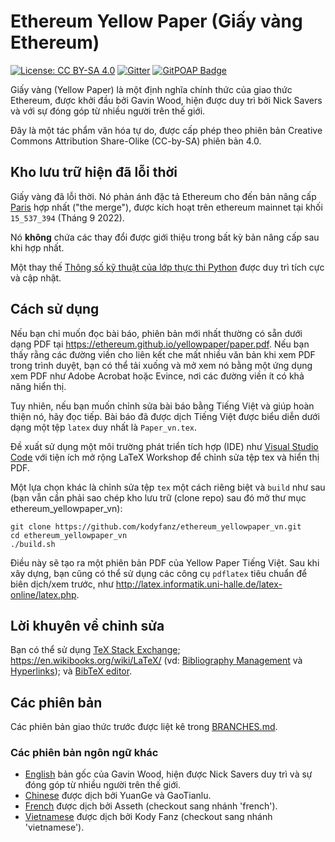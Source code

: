 # Ethereum Yellow Paper (Giấy vàng Ethereum)

[![License: CC BY-SA 4.0](https://img.shields.io/badge/License-CC%20BY--SA%204.0-lightgrey.svg)](https://creativecommons.org/licenses/by-sa/4.0/)
[![Gitter](https://badges.gitter.im/ethereum/yellowpaper.svg)](https://gitter.im/ethereum/yellowpaper?utm_source=badge&utm_medium=badge&utm_campaign=pr-badge&utm_content=badge)
[![GitPOAP Badge](https://public-api.gitpoap.io/v1/repo/ethereum/yellowpaper/badge)](https://www.gitpoap.io/gh/ethereum/yellowpaper)

Giấy vàng (Yellow Paper) là một định nghĩa chính thức của giao thức Ethereum, được khởi đầu bởi Gavin Wood, hiện được duy trì bởi Nick Savers và với sự đóng góp từ nhiều người trên thế giới.

Đây là một tác phẩm văn hóa tự do, được cấp phép theo phiên bản Creative Commons Attribution Share-Olike (CC-by-SA) phiên bản 4.0.

## Kho lưu trữ hiện đã lỗi thời

Giấy vàng đã lỗi thời. Nó phản ánh đặc tả Ethereum cho đến bản nâng cấp [Paris](https://github.com/ethereum/execution-specs/blob/master/network-upgrades/mainnet-upgrades/paris.md) hợp nhất ("the merge"), được kích hoạt trên ethereum mainnet tại khối `15_537_394` (Tháng 9 2022). 

Nó **không** chứa các thay đổi được giới thiệu trong bất kỳ bản nâng cấp sau khi hợp nhất. 

Một thay thế [Thông số kỹ thuật của lớp thực thi Python](https://ethereum.github.io/execution-specs/) được duy trì tích cực và cập nhật. 

## Cách sử dụng

Nếu bạn chỉ muốn đọc bài báo, phiên bản mới nhất thường có sẵn dưới dạng PDF tại https://ethereum.github.io/yellowpaper/paper.pdf. Nếu bạn thấy rằng các đường viền cho liên kết che mất nhiều văn bản khi xem PDF trong trình duyệt, bạn có thể tải xuống và mở xem nó bằng một ứng dụng xem PDF như Adobe Acrobat hoặc Evince, nơi các đường viền ít có khả năng hiển thị.

Tuy nhiên, nếu bạn muốn chỉnh sửa bài báo bằng Tiếng Việt và giúp hoàn thiện nó, hãy đọc tiếp. Bài báo đã được dịch Tiếng Việt được biểu diễn dưới dạng một tệp ``latex`` duy nhất là ``Paper_vn.tex``.  

Đề xuất sử dụng một môi trường phát triển tích hợp (IDE) như [Visual Studio Code](https://code.visualstudio.com/) với tiện ích mở rộng LaTeX Workshop để chỉnh sửa tệp tex và hiển thị PDF.

Một lựa chọn khác là chỉnh sửa tệp `tex` một cách riêng biệt và `build` như sau (bạn vẫn cần phải sao chép kho lưu trữ (clone repo) sau đó mở thư mục ethereum_yellowpaper_vn):

```
git clone https://github.com/kodyfanz/ethereum_yellowpaper_vn.git
cd ethereum_yellowpaper_vn
./build.sh
```
Điều này sẽ tạo ra một phiên bản PDF của Yellow Paper Tiếng Việt. Sau khi xây dựng, bạn cũng có thể sử dụng các công cụ `pdflatex` tiêu chuẩn để biên dịch/xem trước, như http://latex.informatik.uni-halle.de/latex-online/latex.php.

## Lời khuyên về chỉnh sửa

Bạn có thể sử dụng [TeX Stack Exchange](https://tex.stackexchange.com/); https://en.wikibooks.org/wiki/LaTeX/ (vd: [Bibliography Management](https://en.wikibooks.org/wiki/LaTeX/Bibliography_Management) và [Hyperlinks](https://en.wikibooks.org/wiki/LaTeX/Hyperlinks)); và [BibTeX editor](http://truben.no/latex/bibtex/).

## Các phiên bản

Các phiên bản giao thức trước được liệt kê trong [BRANCHES.md](./BRANCHES.md).

### Các phiên bản ngôn ngữ khác
- [English](https://github.com/ethereum/yellowpaper) bản gốc của Gavin Wood, hiện được Nick Savers duy trì và sự đóng góp từ nhiều người trên thế giới.
- [Chinese](https://github.com/yuange1024/ethereum_yellowpaper) được dịch bởi YuanGe và GaoTianlu.
- [French](https://github.com/asseth/yellowpaper) được dịch bởi Asseth (checkout sang nhánh 'french').
- [Vietnamese](https://github.com/kodyfanz/ethereum_yellowpaper_vn) được dịch bởi Kody Fanz (checkout sang nhánh 'vietnamese').
